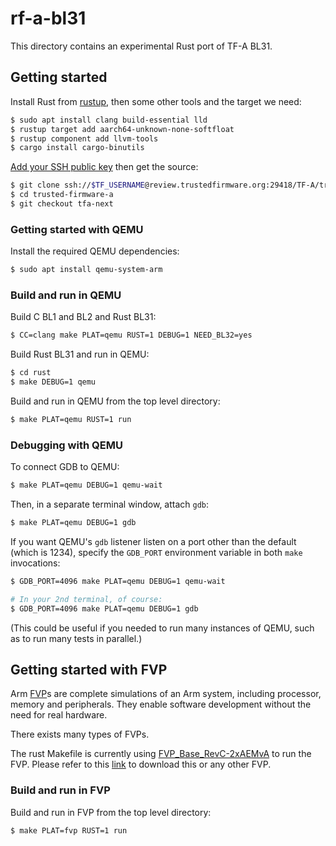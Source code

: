 # rf-a-bl31

This directory contains an experimental Rust port of TF-A BL31.

## Getting started

Install Rust from [rustup](https://rustup.rs/), then some other tools and the target we need:

```sh
$ sudo apt install clang build-essential lld
$ rustup target add aarch64-unknown-none-softfloat
$ rustup component add llvm-tools
$ cargo install cargo-binutils
```

[Add your SSH public key](https://review.trustedfirmware.org/settings/#SSHKeys) then get the source:

```sh
$ git clone ssh://$TF_USERNAME@review.trustedfirmware.org:29418/TF-A/trusted-firmware-a
$ cd trusted-firmware-a
$ git checkout tfa-next
```

### Getting started with QEMU

Install the required QEMU dependencies:

```sh
$ sudo apt install qemu-system-arm
```

### Build and run in QEMU

Build C BL1 and BL2 and Rust BL31:

```sh
$ CC=clang make PLAT=qemu RUST=1 DEBUG=1 NEED_BL32=yes
```

Build Rust BL31 and run in QEMU:

```sh
$ cd rust
$ make DEBUG=1 qemu
```

Build and run in QEMU from the top level directory:

```sh
$ make PLAT=qemu RUST=1 run
```

### Debugging with QEMU

To connect GDB to QEMU:

```sh
$ make PLAT=qemu DEBUG=1 qemu-wait
```

Then, in a separate terminal window, attach `gdb`:

```sh
$ make PLAT=qemu DEBUG=1 gdb
```

If you want QEMU's `gdb` listener listen on a port other than the default (which
is 1234), specify the `GDB_PORT` environment variable in both `make`
invocations:

```sh
$ GDB_PORT=4096 make PLAT=qemu DEBUG=1 qemu-wait

# In your 2nd terminal, of course:
$ GDB_PORT=4096 make PLAT=qemu DEBUG=1 gdb
```

(This could be useful if you needed to run many instances of QEMU, such as to
run many tests in parallel.)

## Getting started with FVP

Arm [FVP](https://trustedfirmware-a.readthedocs.io/en/latest/glossary.html#term-FVP)s are complete
simulations of an Arm system, including processor, memory and peripherals. They enable software
development without the need for real hardware.

There exists many types of FVPs.

The rust Makefile is currently using
[FVP_Base_RevC-2xAEMvA](https://git.trustedfirmware.org/plugins/gitiles/ci/tf-a-ci-scripts.git/+/refs/heads/master/model/base-aemv8a.sh)
to run the FVP. Please refer to this [link](https://developer.arm.com/Tools%20and%20Software/Fixed%20Virtual%20Platforms)
to download this or any other FVP.

### Build and run in FVP

Build and run in FVP from the top level directory:

```sh
$ make PLAT=fvp RUST=1 run
```
